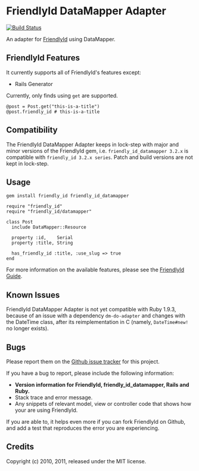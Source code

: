 # FriendlyId DataMapper Adapter

[![Build Status](http://travis-ci.org/myabc/friendly_id_datamapper.png)](http://travis-ci.org/myabc/friendly_id_datamapper)

An adapter for [FriendlyId](http://norman.github.com/friendly_id) using
DataMapper.

## FriendlyId Features

It currently supports all of FriendlyId's features except:

* Rails Generator

Currently, only finds using `get` are supported.

    @post = Post.get("this-is-a-title")
    @post.friendly_id # this-is-a-title

## Compatibility

The FriendlyId DataMapper Adapter keeps in lock-step with major and minor
versions of the FriendlyId gem, i.e. `friendly_id_datamapper 3.2.x` is
compatible with `friendly_id 3.2.x series`. Patch and build versions are not
kept in lock-step.

## Usage

    gem install friendly_id friendly_id_datamapper

    require "friendly_id"
    require "friendly_id/datamapper"

    class Post
      include DataMapper::Resource

      property :id,    Serial
      property :title, String

      has_friendly_id :title, :use_slug => true
    end


For more information on the available features, please see the
[FriendlyId Guide](http://norman.github.com/friendly_id/file.Guide.html).

## Known Issues

FriendlyId DataMapper Adapter is not yet compatible with Ruby 1.9.3, because of
an issue with a dependency `dm-do-adapter` and changes with the DateTime class,
after its reimplementation in C (namely, `DateTime#new!` no longer exists).

## Bugs

Please report them on the [Github issue tracker](http://github.com/myabc/friendly_id_datamapper/issues)
for this project.

If you have a bug to report, please include the following information:

* **Version information for FriendlyId, friendly_id_datamapper, Rails and Ruby.**
* Stack trace and error message.
* Any snippets of relevant model, view or controller code that shows how your
  are using FriendlyId.

If you are able to, it helps even more if you can fork FriendlyId on Github,
and add a test that reproduces the error you are experiencing.

## Credits

Copyright (c) 2010, 2011, released under the MIT license.
